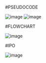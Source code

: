 #PSEUDOCODE

![image](https://github.com/user-attachments/assets/82bb62d2-8c24-4a4b-ab4c-16020ed25b57)
![image](https://github.com/user-attachments/assets/d040442a-44b6-4db9-b5ee-a1dec87692d3)

#FLOWCHART

![image](https://github.com/user-attachments/assets/e7fac097-af86-4f62-acf3-72ca367e4f30)


#IPO

![image](https://github.com/user-attachments/assets/8bbc61a4-d9f6-4b61-a24b-bf5cfdebb60c)
